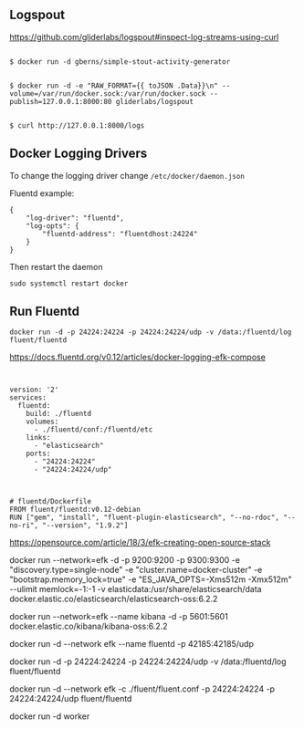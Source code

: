 


## Logspout

https://github.com/gliderlabs/logspout#inspect-log-streams-using-curl
```

$ docker run -d gberns/simple-stout-activity-generator


$ docker run -d -e "RAW_FORMAT={{ toJSON .Data}}\n" --volume=/var/run/docker.sock:/var/run/docker.sock --publish=127.0.0.1:8000:80 gliderlabs/logspout


$ curl http://127.0.0.1:8000/logs

```


## Docker Logging Drivers

To change the logging driver change `/etc/docker/daemon.json`

Fluentd example:

```
{
    "log-driver": "fluentd",
    "log-opts": {
        "fluentd-address": "fluentdhost:24224"
    }
}
```

Then restart the daemon

```
sudo systemctl restart docker
```

## Run Fluentd


```
docker run -d -p 24224:24224 -p 24224:24224/udp -v /data:/fluentd/log fluent/fluentd
```

https://docs.fluentd.org/v0.12/articles/docker-logging-efk-compose
```


version: '2'
services:  
  fluentd:
    build: ./fluentd
    volumes:
      - ./fluentd/conf:/fluentd/etc
    links:
      - "elasticsearch"
    ports:
      - "24224:24224"
      - "24224:24224/udp"

```

```


# fluentd/Dockerfile
FROM fluent/fluentd:v0.12-debian
RUN ["gem", "install", "fluent-plugin-elasticsearch", "--no-rdoc", "--no-ri", "--version", "1.9.2"]
```









https://opensource.com/article/18/3/efk-creating-open-source-stack



docker run --network=efk -d -p 9200:9200 -p 9300:9300 -e "discovery.type=single-node" -e "cluster.name=docker-cluster" -e "bootstrap.memory_lock=true" -e "ES_JAVA_OPTS=-Xms512m -Xmx512m" --ulimit memlock=-1:-1 -v elasticdata:/usr/share/elasticsearch/data docker.elastic.co/elasticsearch/elasticsearch-oss:6.2.2



docker run --network=efk --name kibana -d -p 5601:5601 docker.elastic.co/kibana/kibana-oss:6.2.2


docker run -d --network efk --name fluentd -p 42185:42185/udp <Image ID>

docker run -d -p 24224:24224 -p 24224:24224/udp -v /data:/fluentd/log fluent/fluentd

docker run -d --network efk -c ./fluent/fluent.conf -p 24224:24224 -p 24224:24224/udp fluent/fluentd

docker run -d worker 



